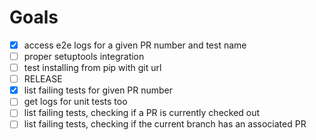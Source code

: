 # Goals

- [x] access e2e logs for a given PR number and test name
- [ ] proper setuptools integration
- [ ] test installing from pip with git url
- [ ] RELEASE
- [x] list failing tests for given PR number
- [ ] get logs for unit tests too
- [ ] list failing tests, checking if a PR is currently checked out
- [ ] list failing tests, checking if the current branch has an associated PR